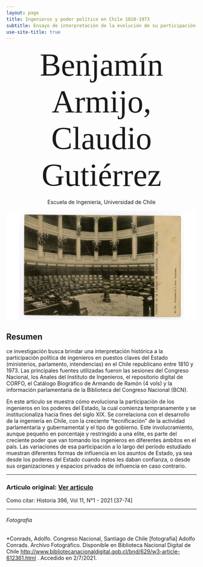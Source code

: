 ```yaml
---
layout: page
title: Ingenieros y poder político en Chile 1810-1973 
subtitle: Ensayo de interpretación de la evolución de su participación parlamentaria y ministerial.
use-site-title: true
---
```


<p align="center"><span style="font-family:univers; font-size:6em;">Benjamín Armijo, Claudio Gutiérrez</span></p>
<p align="center">Escuela de Ingeniería, Universidad de Chile</p>


![Image1](/img/descarga.png)

## Resumen 

ce investigación busca brindar una interpretación histórica a la participación política de ingenieros en puestos claves del Estado (ministerios, parlamento, intendencias) en el Chile republicano entre 1810 y 1973. Las principales fuentes utilizadas fueron las sesiones del Congreso Nacional, los Anales del Instituto de Ingenieros, el repositorio digital de CORFO, el Catálogo Biográfico de Armando de Ramón (4 vols) y la información parlamentaria de la Biblioteca del Congreso Nacional (BCN). 

En este articulo se muestra cómo evoluciona la participación de los ingenieros en los poderes del Estado, la cual comienza tempranamente y se institucionaliza hacia fines del siglo XIX. Se correlaciona con el desarrollo de la ingeniería en Chile, con la creciente “tecnificación” de la actividad parlamentaria y gubernamental y el tipo de gobierno. Este involucramiento, aunque pequeño en porcentaje y restringido a una elite, es parte del creciente poder que van tomando los ingenieros en diferentes ámbitos en el país. Las variaciones de esa participación a lo largo del período estudiado muestran diferentes formas de influencia en los asuntos de Estado, ya sea desde los poderes del Estado cuando éstos les daban confianza, o desde sus organizaciones y espacios privados de influencia en caso contrario.

---
### Articulo original: [Ver articulo](http://www.historia396.cl/index.php/historia396/article/view/495)

Como citar: Historia 396, Vol 11, N°1 - 2021 [37-74] 

---
###### Fotografía 

*Conrads, Adolfo. Congreso Nacional, Santiago de Chile  [fotografía] Adolfo Conrads. Archivo Fotográfico. Disponible en Biblioteca Nacional Digital de Chile http://www.bibliotecanacionaldigital.gob.cl/bnd/629/w3-article-612361.html . Accedido en 2/7/2021.

